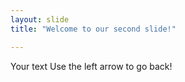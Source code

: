 ```yaml
---
layout: slide
title: "Welcome to our second slide!"

---
```


Your text
Use the left arrow to go back!
